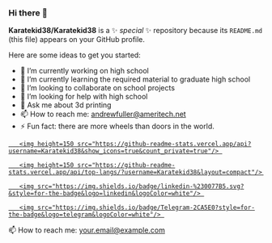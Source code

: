 ### Hi there 👋


**Karatekid38/Karatekid38** is a ✨ _special_ ✨ repository because its `README.md` (this file) appears on your GitHub profile.

Here are some ideas to get you started:

- 🔭 I’m currently working on high school
- 🌱 I’m currently learning the required material to graduate high school
- 👯 I’m looking to collaborate on school projects
- 🤔 I’m looking for help with high school
- 💬 Ask me about 3d printing
- 📫 How to reach me: <andrewfuller@ameritech.net>
- ⚡ Fun fact: there are more wheels than doors in the world.


<p align='center'> 

   <a href="https://github-readme-stats.vercel.app/api?username=yourusername&show_icons=true&count_private=true"> 

       <img height=150 src="https://github-readme-stats.vercel.app/api?username=Karatekid38&show_icons=true&count_private=true"/> 

   </a> 

   <a href="https://github.com/yourusername/github-readme-stats"> 

       <img height=150 src="https://github-readme-stats.vercel.app/api/top-langs/?username=Karatekid38&layout=compact"/> 

   </a> 

</p> 

<p align='center'> 

   <a href="https://www.linkedin.com/in/andrew-fuller-72017b30b/"> 

       <img src="https://img.shields.io/badge/linkedin-%230077B5.svg?&style=for-the-badge&logo=linkedin&logoColor=white"/> 

   </a> 

   <a href="https://t.me/yourchannel"> 

       <img src="https://img.shields.io/badge/Telegram-2CA5E0?style=for-the-badge&logo=telegram&logoColor=white"/> 

   </a> 

   📫 How to reach me: <a href='mailto:your.email@example.com'>your.email@example.com</a> 

</p> 
